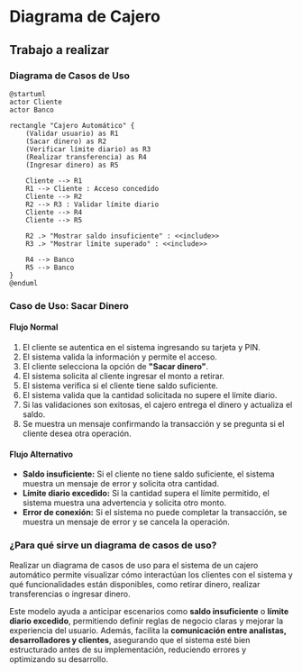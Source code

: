 # Diagrama de Cajero

## Trabajo a realizar

### Diagrama de Casos de Uso  

```plantuml
@startuml
actor Cliente
actor Banco

rectangle "Cajero Automático" {
    (Validar usuario) as R1
    (Sacar dinero) as R2
    (Verificar límite diario) as R3
    (Realizar transferencia) as R4
    (Ingresar dinero) as R5
    
    Cliente --> R1
    R1 --> Cliente : Acceso concedido
    Cliente --> R2
    R2 --> R3 : Validar límite diario
    Cliente --> R4
    Cliente --> R5

    R2 .> "Mostrar saldo insuficiente" : <<include>>
    R3 .> "Mostrar límite superado" : <<include>>
    
    R4 --> Banco
    R5 --> Banco
}
@enduml
```


### Caso de Uso: Sacar Dinero

#### Flujo Normal
1. El cliente se autentica en el sistema ingresando su tarjeta y PIN.  
2. El sistema valida la información y permite el acceso.  
3. El cliente selecciona la opción de **"Sacar dinero"**.  
4. El sistema solicita al cliente ingresar el monto a retirar.  
5. El sistema verifica si el cliente tiene saldo suficiente.  
6. El sistema valida que la cantidad solicitada no supere el límite diario.  
7. Si las validaciones son exitosas, el cajero entrega el dinero y actualiza el saldo.  
8. Se muestra un mensaje confirmando la transacción y se pregunta si el cliente desea otra operación.  

#### Flujo Alternativo
- **Saldo insuficiente:** Si el cliente no tiene saldo suficiente, el sistema muestra un mensaje de error y solicita otra cantidad.  
- **Límite diario excedido:** Si la cantidad supera el límite permitido, el sistema muestra una advertencia y solicita otro monto.  
- **Error de conexión:** Si el sistema no puede completar la transacción, se muestra un mensaje de error y se cancela la operación.


### ¿Para qué sirve un diagrama de casos de uso?

Realizar un diagrama de casos de uso para el sistema de un cajero automático permite visualizar cómo interactúan los clientes con el sistema y qué funcionalidades están disponibles, como retirar dinero, realizar transferencias o ingresar dinero.

Este modelo ayuda a anticipar escenarios como **saldo insuficiente** o **límite diario excedido**, permitiendo definir reglas de negocio claras y mejorar la experiencia del usuario. Además, facilita la **comunicación entre analistas, desarrolladores y clientes**, asegurando que el sistema esté bien estructurado antes de su implementación, reduciendo errores y optimizando su desarrollo.





